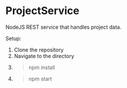# ProjectService
NodeJS REST service that handles project data. 
  
Setup:  
1. Clone the repository  
2. Navigate to the directory  
3. > npm install  
4. > npm start 
